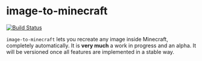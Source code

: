 # image-to-minecraft

[![Build Status](https://travis-ci.org/bvanrijn/image-to-mc.svg?branch=master)](https://travis-ci.org/bvanrijn/image-to-mc)

`image-to-minecraft` lets you recreate any image inside Minecraft, completely automatically.
It is **very much** a work in progress and an alpha. It will be versioned once all features are implemented in a stable way.
